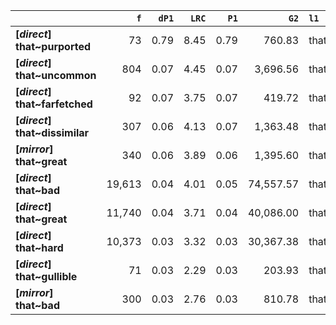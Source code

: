 |                                |    `f` |   `dP1` |   `LRC` |   `P1` |      `G2` | `l1`   | `l2`       |    `f1` |    `f2` |        `N` |   `exp_f` |   `unexp_f` |   `unexp_r` |   `dP2` |   `P2` |   `deltaP_max` |   `deltaP_mean` |   `odds_r_disc` |    `t` |   `MI` | `dataset`   |
|:-------------------------------|-------:|--------:|--------:|-------:|----------:|:-------|:-----------|--------:|--------:|-----------:|----------:|------------:|------------:|--------:|-------:|---------------:|----------------:|----------------:|-------:|-------:|:------------|
| **[_direct_] that~purported**  |     73 |    0.79 |    8.45 |   0.79 |    760.83 | that   | purported  | 206,801 |      92 | 71,961,373 |      0.26 |       72.74 |        1.00 |    0.00 |   0.00 |           0.79 |            0.40 |            3.12 |   8.51 |   2.44 | direct      |
| **[_direct_] that~uncommon**   |    804 |    0.07 |    4.45 |   0.07 |  3,696.56 | that   | uncommon   | 206,801 |  11,144 | 71,961,373 |     32.03 |      771.97 |        0.96 |    0.00 |   0.00 |           0.07 |            0.04 |            1.43 |  27.23 |   1.40 | direct      |
| **[_direct_] that~farfetched** |     92 |    0.07 |    3.75 |   0.07 |    419.72 | that   | farfetched | 206,801 |   1,296 | 71,961,373 |      3.72 |       88.28 |        0.96 |    0.00 |   0.00 |           0.07 |            0.03 |            1.43 |   9.20 |   1.39 | direct      |
| **[_direct_] that~dissimilar** |    307 |    0.06 |    4.13 |   0.07 |  1,363.48 | that   | dissimilar | 206,801 |   4,598 | 71,961,373 |     13.21 |      293.79 |        0.96 |    0.00 |   0.00 |           0.06 |            0.03 |            1.40 |  16.77 |   1.37 | direct      |
| **[_mirror_] that~great**      |    340 |    0.06 |    3.89 |   0.06 |  1,395.60 | that   | great      |   5,465 |   5,513 |  1,680,633 |     17.93 |      322.07 |        0.95 |    0.06 |   0.06 |           0.06 |            0.06 |            1.33 |  17.47 |   1.28 | mirror      |
| **[_direct_] that~bad**        | 19,613 |    0.04 |    4.01 |   0.05 | 74,557.57 | that   | bad        | 206,801 | 425,797 | 71,961,373 |  1,223.65 |   18,389.35 |        0.94 |    0.09 |   0.09 |           0.09 |            0.07 |            1.26 | 131.31 |   1.20 | direct      |
| **[_direct_] that~great**      | 11,740 |    0.04 |    3.71 |   0.04 | 40,086.00 | that   | great      | 206,801 | 306,251 | 71,961,373 |    880.10 |   10,859.90 |        0.93 |    0.05 |   0.06 |           0.05 |            0.04 |            1.16 | 100.23 |   1.13 | direct      |
| **[_direct_] that~hard**       | 10,373 |    0.03 |    3.32 |   0.03 | 30,367.38 | that   | hard       | 206,801 | 349,907 | 71,961,373 |  1,005.55 |    9,367.44 |        0.90 |    0.05 |   0.05 |           0.05 |            0.04 |            1.05 |  91.97 |   1.01 | direct      |
| **[_direct_] that~gullible**   |     71 |    0.03 |    2.29 |   0.03 |    203.93 | that   | gullible   | 206,801 |   2,413 | 71,961,373 |      6.93 |       64.07 |        0.90 |    0.00 |   0.00 |           0.03 |            0.01 |            1.03 |   7.60 |   1.01 | direct      |
| **[_mirror_] that~bad**        |    300 |    0.03 |    2.76 |   0.03 |    810.78 | that   | bad        |   5,465 |  10,150 |  1,680,633 |     33.01 |      266.99 |        0.89 |    0.05 |   0.05 |           0.05 |            0.04 |            0.99 |  15.41 |   0.96 | mirror      |
